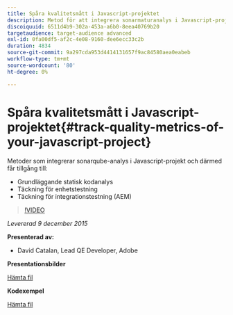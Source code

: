 ```yaml
---
title: Spåra kvalitetsmått i Javascript-projektet
description: Metod för att integrera sonarmaturanalys i Javascript-projekt och därmed få tillgång till ・ Grundläggande statisk kodanalys ・ Täckning för enhetstestning ・ Täckning för integrationstestning (AEM)
discoiquuid: 6511d4b9-302a-453a-a6b0-8eea40769b20
targetaudience: target-audience advanced
exl-id: 0fa00df5-af2c-4e08-9160-dee6ecc33c2b
duration: 4834
source-git-commit: 9a297cda953d4414131657f9ac84580aea0eabeb
workflow-type: tm+mt
source-wordcount: '80'
ht-degree: 0%

---
```


# Spåra kvalitetsmått i Javascript-projektet{#track-quality-metrics-of-your-javascript-project}

Metoder som integrerar sonarqube-analys i Javascript-projekt och därmed får tillgång till:

* Grundläggande statisk kodanalys
* Täckning för enhetstestning
* Täckning för integrationstestning (AEM)

>[!VIDEO](https://video.tv.adobe.com/v/19372/?quality=9)

*Levererad 9 december 2015*

**Presenterad av:**

* David Catalan, Lead QE Developer, Adobe

**Presentationsbilder**

[Hämta fil](assets/aem-gems-js-quality-metrics-12-9-15.pdf)

**Kodexempel**

[Hämta fil](assets/com-adobe-granite-ui-utils-timing-with-licenses.zip)
<!--
[Get back to the Overview](https://helpx.adobe.com/experience-manager/kt/eseminars/gems/aem-index.html)
-->
